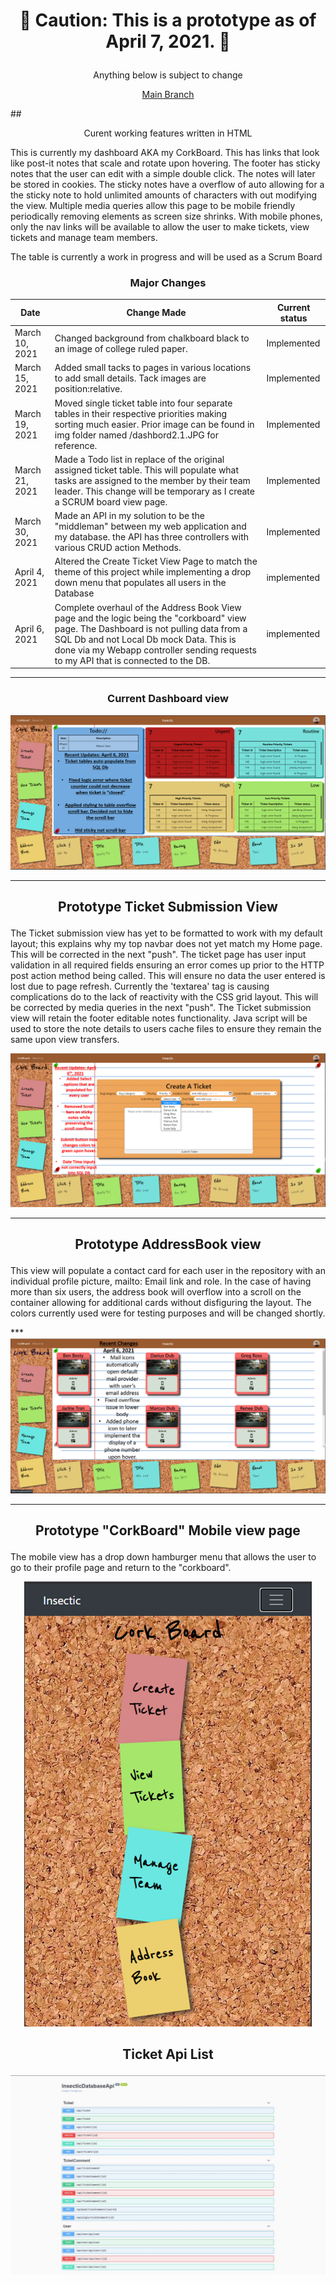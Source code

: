 # <p align="center" > :stop_sign: Caution: This is a prototype as of April 7, 2021. :stop_sign: </p>
<p align="center" > Anything below is subject to change</p>
<p align="center" ><a href=https://github.com/Darius-D/Insectic/blob/main/README.md> Main Branch</a></p>
## <p align="center" > Curent working features written in HTML </p>

<p> This is currently my dashboard AKA my CorkBoard. This has links that look like post-it notes that scale and rotate upon hovering. The footer has sticky notes that the user can edit with a simple double click. The notes will later be stored in cookies. 
 The sticky notes have a overflow of auto allowing for a the sticky note to hold unlimited amounts of characters with out modifying the view. Multiple  media queries allow this page to be mobile friendly periodically removing elements as screen size shrinks. With mobile phones, only the nav links will be available to allow the user to make tickets, view tickets and manage team members. </p> 
  <p> The table is currently a work in progress and will be used as a Scrum Board </p>
  
 ###  <p align="center"> Major Changes </p> 
 |Date|Change Made|Current status|
 |----|-----------|--------------|
  |March 10, 2021| Changed background from chalkboard black to an image of college ruled paper. | Implemented|
  |March 15, 2021|Added small tacks to pages in various locations to add small details. Tack images are position:relative. | Implemented|
 |March 19, 2021| Moved single ticket table into four separate  tables in their respective priorities making sorting much easier. Prior image can be found in img folder named /dashbord2.1.JPG for reference.| Implemented|
 |March 21, 2021|Made a Todo list in replace of the original assigned ticket table. This will populate what tasks are assigned to the member by their team leader. This change will be temporary as I create a SCRUM board view page. | Implemented|
 |March 30, 2021|Made an API in my solution to be the "middleman" between my web application and my database. the API has three controllers  with various CRUD action Methods.| Implemented|
 |April 4, 2021| Altered the Create Ticket View Page to match the theme of this project while implementing a drop down menu that populates all users in the Database|implemented|
 |April 6, 2021| Complete overhaul of the Address Book View page and the logic being the "corkboard" view page. The Dashboard is not pulling data from a SQL Db and not Local Db mock Data. This is done via my Webapp controller sending requests to my API that is connected to the DB.|implemented|
 
  
  ***
  
###  <p align="center"> Current Dashboard view </p>
![](/img/NewDashboard.png)

***

 ##  <p align="center"> Prototype Ticket Submission View
  <p> The Ticket submission view has yet to be formatted to work with my default layout; this explains why my top navbar does not yet match my Home page. This will be corrected in the next "push". The ticket page has user input validation in all required fields ensuring  an error comes up prior to the HTTP post action method being called. This will ensure no data the user entered is lost due to page refresh. Currently the 'textarea' tag is causing complications do to the lack of reactivity with the CSS grid layout. This will be corrected by media queries in the next "push". The Ticket submission view will retain the footer editable notes functionality. Java script will be used to store the note details to users cache files to ensure they remain the same upon view transfers.  </p>
<p align="center">
  
  
![](/img/NewTicketViewPage.png)

***
##  <p align="center"> Prototype AddressBook view
  <p> This view will populate a contact card for each user in the repository with an individual profile picture, mailto: Email link and role. In the case of having more than six users, the address book will overflow into a scroll on the container allowing for additional cards without disfiguring the layout. The colors currently used were for testing purposes and will be changed shortly. </p>
***
<img src="/img/NewAddressBookViewPage.png">

***

##   <p align="center"> Prototype "CorkBoard" Mobile view page </p>
  <p> The mobile view has a drop down hamburger menu that allows the user to go to their profile page and return to the "corkboard". </p>
  
<p align="center">  
  <img src="/img/mobileview.png" />
</p>

##   <p align="center"> Ticket Api List </p>
<img src="/img/APIDiagram.JPG"/>

